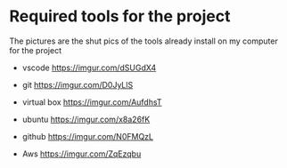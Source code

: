 # Required tools for the project

The pictures are the shut pics of the tools already install on my computer for the project

<!-- - vscode
![aws account setup](image/vscode-pics.jpg "San Juan Mountains") 

- git
![aws account setup](image/git-pics.png "San Juan Mountains")

- virtual-box
![aws account setup](image/virtualBox.jpg "San Juan Mountains")

- ubuntu
![aws account setup](image/Ubuntu.jpg "San Juan Mountains")

- github
![aws account setup](image/github-pics.png "San Juan Mountains")

 - aws
![aws account setup](image/aws.png "San Juan Mountains") -->

-  vscode
https://imgur.com/dSUGdX4

- git
https://imgur.com/D0JyLlS

- virtual box
https://imgur.com/AufdhsT

- ubuntu
https://imgur.com/x8a26fK

- github
https://imgur.com/N0FMQzL

- Aws
https://imgur.com/ZqEzqbu








